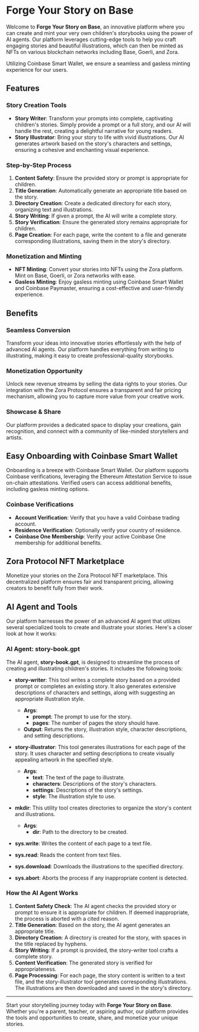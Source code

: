# Forge Your Story on Base

Welcome to **Forge Your Story on Base**, an innovative platform where you can create and mint your very own children's storybooks using the power of AI agents. Our platform leverages cutting-edge tools to help you craft engaging stories and beautiful illustrations, which can then be minted as NFTs on various blockchain networks including Base, Goerli, and Zora. 

Utilizing Coinbase Smart Wallet, we ensure a seamless and gasless minting experience for our users.

## Features

### Story Creation Tools
- **Story Writer**: Transform your prompts into complete, captivating children's stories. Simply provide a prompt or a full story, and our AI will handle the rest, creating a delightful narrative for young readers.
- **Story Illustrator**: Bring your story to life with vivid illustrations. Our AI generates artwork based on the story's characters and settings, ensuring a cohesive and enchanting visual experience.

### Step-by-Step Process
1. **Content Safety**: Ensure the provided story or prompt is appropriate for children.
2. **Title Generation**: Automatically generate an appropriate title based on the story.
3. **Directory Creation**: Create a dedicated directory for each story, organizing text and illustrations.
4. **Story Writing**: If given a prompt, the AI will write a complete story.
5. **Story Verification**: Ensure the generated story remains appropriate for children.
6. **Page Creation**: For each page, write the content to a file and generate corresponding illustrations, saving them in the story's directory.

### Monetization and Minting
- **NFT Minting**: Convert your stories into NFTs using the Zora platform. Mint on Base, Goerli, or Zora networks with ease.
- **Gasless Minting**: Enjoy gasless minting using Coinbase Smart Wallet and Coinbase Paymaster, ensuring a cost-effective and user-friendly experience.

## Benefits

### Seamless Conversion
Transform your ideas into innovative stories effortlessly with the help of advanced AI agents. Our platform handles everything from writing to illustrating, making it easy to create professional-quality storybooks.

### Monetization Opportunity
Unlock new revenue streams by selling the data rights to your stories. Our integration with the Zora Protocol ensures a transparent and fair pricing mechanism, allowing you to capture more value from your creative work.

### Showcase & Share
Our platform provides a dedicated space to display your creations, gain recognition, and connect with a community of like-minded storytellers and artists.

## Easy Onboarding with Coinbase Smart Wallet
Onboarding is a breeze with Coinbase Smart Wallet. Our platform supports Coinbase verifications, leveraging the Ethereum Attestation Service to issue on-chain attestations. Verified users can access additional benefits, including gasless minting options.

### Coinbase Verifications
- **Account Verification**: Verify that you have a valid Coinbase trading account.
- **Residence Verification**: Optionally verify your country of residence.
- **Coinbase One Membership**: Verify your active Coinbase One membership for additional benefits.

## Zora Protocol NFT Marketplace
Monetize your stories on the Zora Protocol NFT marketplace. This decentralized platform ensures fair and transparent pricing, allowing creators to benefit fully from their work.

## AI Agent and Tools

Our platform harnesses the power of an advanced AI agent that utilizes several specialized tools to create and illustrate your stories. Here's a closer look at how it works:

### AI Agent: story-book.gpt
The AI agent, **story-book.gpt**, is designed to streamline the process of creating and illustrating children's stories. It includes the following tools:

- **story-writer**: This tool writes a complete story based on a provided prompt or completes an existing story. It also generates extensive descriptions of characters and settings, along with suggesting an appropriate illustration style.
  - **Args**:
    - **prompt**: The prompt to use for the story.
    - **pages**: The number of pages the story should have.
  - **Output**: Returns the story, illustration style, character descriptions, and setting descriptions.

- **story-illustrator**: This tool generates illustrations for each page of the story. It uses character and setting descriptions to create visually appealing artwork in the specified style.
  - **Args**:
    - **text**: The text of the page to illustrate.
    - **characters**: Descriptions of the story's characters.
    - **settings**: Descriptions of the story's settings.
    - **style**: The illustration style to use.

- **mkdir**: This utility tool creates directories to organize the story's content and illustrations.
  - **Args**:
    - **dir**: Path to the directory to be created.

- **sys.write**: Writes the content of each page to a text file.

- **sys.read**: Reads the content from text files.

- **sys.download**: Downloads the illustrations to the specified directory.

- **sys.abort**: Aborts the process if any inappropriate content is detected.

### How the AI Agent Works
1. **Content Safety Check**: The AI agent checks the provided story or prompt to ensure it is appropriate for children. If deemed inappropriate, the process is aborted with a cited reason.
2. **Title Generation**: Based on the story, the AI agent generates an appropriate title.
3. **Directory Creation**: A directory is created for the story, with spaces in the title replaced by hyphens.
4. **Story Writing**: If a prompt is provided, the story-writer tool crafts a complete story.
5. **Content Verification**: The generated story is verified for appropriateness.
6. **Page Processing**: For each page, the story content is written to a text file, and the story-illustrator tool generates corresponding illustrations. The illustrations are then downloaded and saved in the story's directory.

---

Start your storytelling journey today with **Forge Your Story on Base**. 
Whether you're a parent, teacher, or aspiring author, our platform provides the tools and opportunities to create, share, and monetize your unique stories.